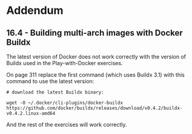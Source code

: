 # Addendum

## 16.4 - Building multi-arch images with Docker Buildx

The latest version of Docker does not work correctly with the version of Buildx used in the Play-with-Docker exercises.

On page 311 replace the first command (which uses Buildx 3.1) with this command to use the latest version:

```
# download the latest Buildx binary:

wget -O ~/.docker/cli-plugins/docker-buildx https://github.com/docker/buildx/releases/download/v0.4.2/buildx-v0.4.2.linux-amd64
```

And the rest of the exercises will work correctly.